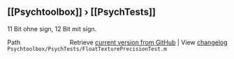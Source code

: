 ## [[Psychtoolbox]] &#8250; [[PsychTests]]

11 Bit ohne sign, 12 Bit mit sign.  




<div class="code_header" style="text-align:right;">
  <span style="float:left;">Path&nbsp;&nbsp;</span> <span class="counter">Retrieve <a href=
  "https://raw.github.com/Psychtoolbox-3/Psychtoolbox-3/beta/Psychtoolbox/PsychTests/FloatTexturePrecisionTest.m">current version from GitHub</a> | View <a href=
  "https://github.com/Psychtoolbox-3/Psychtoolbox-3/commits/beta/Psychtoolbox/PsychTests/FloatTexturePrecisionTest.m">changelog</a></span>
</div>
<div class="code">
  <code>Psychtoolbox/PsychTests/FloatTexturePrecisionTest.m</code>
</div>

